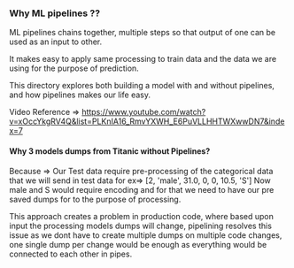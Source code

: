 ### Why ML pipelines ??
ML pipelines chains together,  multiple steps so that output of one can be used as an input to other.

It makes easy to apply same processing to train data and the data we are using for the purpose of prediction.

This directory explores both building a model with and without pipelines, and how pipelines makes our life easy.

Video Reference => https://www.youtube.com/watch?v=xOccYkgRV4Q&list=PLKnIA16_RmvYXWH_E6PuVLLHHTWXwwDN7&index=7

#### Why 3 models dumps from Titanic without Pipelines?
Because  => Our Test data require pre-processing of the categorical data that we will send in test data
for ex=> [2, 'male', 31.0, 0, 0, 10.5, 'S'] Now male and S would require encoding and for that we need to have our pre saved dumps for to the 
purpose of processing.

This approach creates  a problem in production code, where based upon input the processing models dumps will change, pipelining resolves this issue as we dont have to create multiple dumps on multiple code changes,
one single dump per change would be enough as everything would be connected to each other in pipes.
